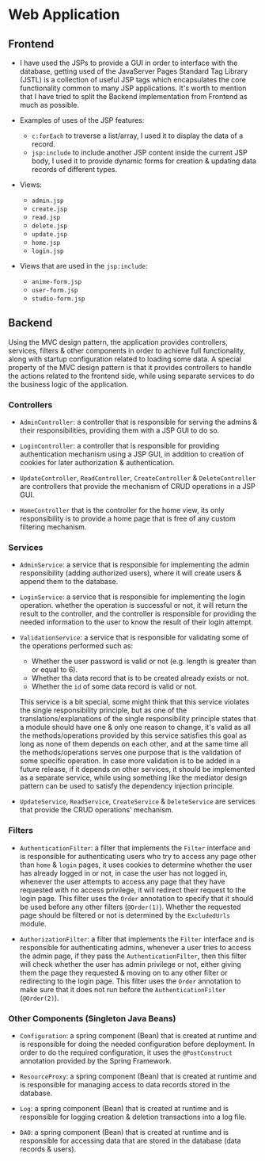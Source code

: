 # Web Application
## Frontend 
+ I have used the JSPs to provide a GUI in order to interface with the database, getting used of the JavaServer Pages 
Standard Tag Library (JSTL) is a collection of useful JSP tags which encapsulates the core functionality common to many 
JSP applications. It's worth to mention that I have tried to split the Backend implementation from Frontend as much as 
possible. 

+ Examples of uses of the JSP features:
  - ```c:forEach``` to traverse a list/array, I used it to display the data of a record.
  - ```jsp:include``` to include another JSP content inside the current JSP body, I used it to provide dynamic forms 
  for creation & updating data records of different types.

+ Views:
  - ```admin.jsp```
  - ```create.jsp```
  - ```read.jsp```
  - ```delete.jsp```
  - ```update.jsp```
  - ```home.jsp```
  - ```login.jsp```

+ Views that are used in the ```jsp:include```:
  - ```anime-form.jsp```
  - ```user-form.jsp```
  - ```studio-form.jsp```

## Backend
Using the MVC design pattern, the application provides controllers, services, filters & other components in order to
achieve full functionality, along with startup configuration related to loading some data. A special property of the MVC
design pattern is that it provides controllers to handle the actions related to the frontend side, while using separate 
services to do the business logic of the application.

### Controllers
+ ```AdminController```: a controller that is responsible for serving the admins & their responsibilities, providing 
them with a JSP GUI to do so.

+ ```LoginController```: a controller that is responsible for providing authentication mechanism using a JSP GUI, in 
addition to creation of cookies for later authorization & authentication.

+ ```UpdateController```, ```ReadController```, ```CreateController``` & ```DeleteController``` are controllers
  that provide the mechanism of CRUD operations in a JSP GUI.

+ ```HomeController``` that is the controller for the home view, its only responsibility is to provide a home page
  that is free of any custom filtering mechanism.

### Services
+ ```AdminService```: a service that is responsible for implementing the admin responsibility (adding authorized users), 
where it will create users & append them to the database.

+ ```LoginService```: a service that is responsible for implementing the login operation. whether the operation is 
successful or not, it will return the result to the controller, and the controller is responsible for providing the 
needed information to the user to know the result of their login attempt.

+ ```ValidationService```: a service that is responsible for validating some of the operations performed such as:
  - Whether the user password is valid or not (e.g. length is greater than or equal to 6).
  - Whether tha data record that is to be created already exists or not.
  - Whether the ```id``` of some data record is valid or not.

  This service is a bit special, some might think that this service violates the single responsibility principle, but as
one of the translations/explanations of the single responsibility principle states that a module should have one & only
one reason to change, it's valid as all the methods/operations provided by this service satisfies this goal as long as
none of them depends on each other, and at the same time all the methods/operations serves one purpose that is the 
validation of some specific operation. In case more validation is to be added in a future release, if it depends on
other services, it should be implemented as a separate service, while using something like the mediator design pattern
can be used to satisfy the dependency injection principle.

+ ```UpdateService```, ```ReadService```, ```CreateService``` & ```DeleteService``` are services that provide the CRUD
operations' mechanism.

### Filters
+ ```AuthenticationFilter```: a filter that implements the ```Filter``` interface and is responsible for authenticating
users who try to access any page other than ```home``` & ```login``` pages, it uses cookies to determine whether the 
user has already logged in or not, in case the user has not logged in, whenever the user attempts to access any page that
they have requested with no access privilege, it will redirect their request to the login page. This filter uses the 
```Order``` annotation to specify that it should be used before any other filters (```@Order(1)```). Whether the requested
page should be filtered or not is determined by the ```ExcludedUrls``` module.

+ ```AuthorizationFilter```: a filter that implements the ```Filter``` interface and is responsible for authenticating
admins, whenever a user tries to access the admin page, if they pass the ```AuthenticationFilter```, then this filter
will check whether the user has admin privilege or not, either giving them the page they requested & moving on to any
other filter or redirecting to the login page.  This filter uses the ```Order``` annotation to make sure that it does
not run before the ```AuthenticationFilter``` (```@Order(2)```).

### Other Components (Singleton Java Beans)
+ ```Configuration```: a spring component (Bean) that is created at runtime and is responsible for doing the needed 
configuration before deployment. In order to do the required configuration, it uses the ```@PostConstruct``` annotation
provided by the Spring Framework.

+ ```ResourceProxy```: a spring component (Bean) that is created at runtime and is responsible for managing access to 
data records stored in the database.

+ ```Log```: a spring component (Bean) that is created at runtime and is responsible for logging creation & deletion
transactions into a log file.

+ ```DAO```: a spring component (Bean) that is created at runtime and is responsible for accessing data that are stored
in the database (data records & users).
